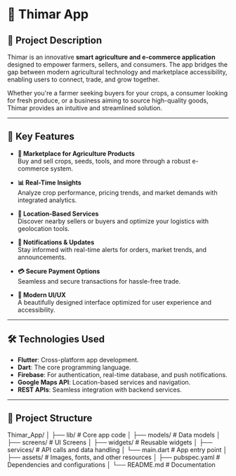 # 🌿 **Thimar App**

## 📝 **Project Description**
Thimar is an innovative **smart agriculture and e-commerce application** designed to empower farmers, sellers, and consumers. The app bridges the gap between modern agricultural technology and marketplace accessibility, enabling users to connect, trade, and grow together.

Whether you're a farmer seeking buyers for your crops, a consumer looking for fresh produce, or a business aiming to source high-quality goods, Thimar provides an intuitive and streamlined solution.

---

## 🚀 **Key Features**

- **🌾 Marketplace for Agriculture Products**  
  Buy and sell crops, seeds, tools, and more through a robust e-commerce system.

- **📊 Real-Time Insights**  
  Analyze crop performance, pricing trends, and market demands with integrated analytics.

- **📍 Location-Based Services**  
  Discover nearby sellers or buyers and optimize your logistics with geolocation tools.

- **🔔 Notifications & Updates**  
  Stay informed with real-time alerts for orders, market trends, and announcements.

- **💳 Secure Payment Options**  
  Seamless and secure transactions for hassle-free trade.

- **🎨 Modern UI/UX**  
  A beautifully designed interface optimized for user experience and accessibility.

---

## 🛠️ **Technologies Used**

- **Flutter**: Cross-platform app development.  
- **Dart**: The core programming language.  
- **Firebase**: For authentication, real-time database, and push notifications.  
- **Google Maps API**: Location-based services and navigation.  
- **REST APIs**: Seamless integration with backend services.

---
## 📂 **Project Structure**
Thimar_App/
│
├── lib/               # Core app code
│   ├── models/        # Data models
│   ├── screens/       # UI Screens
│   ├── widgets/       # Reusable widgets
│   ├── services/      # API calls and data handling
│   └── main.dart      # App entry point
│
├── assets/            # Images, fonts, and other resources
│
├── pubspec.yaml       # Dependencies and configurations
│
└── README.md          # Documentation

